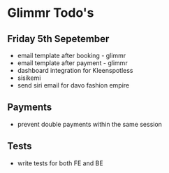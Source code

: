 # Glimmr Todo's

## Friday 5th Sepetember
- email template after booking - glimmr
- email template after payment - glimmr
- dashboard integration for Kleenspotless
- sisikemi
- send siri email for davo fashion empire

## Payments
- prevent double payments within the same session

## Tests
- write tests for both FE and BE